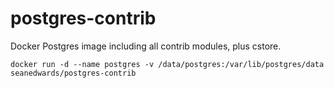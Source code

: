 postgres-contrib
================

Docker Postgres image including all contrib modules, plus cstore.

    docker run -d --name postgres -v /data/postgres:/var/lib/postgres/data seanedwards/postgres-contrib

